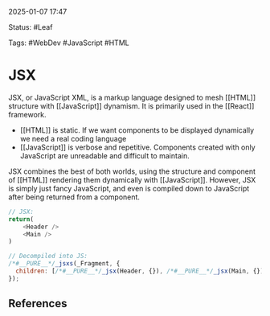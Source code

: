 2025-01-07 17:47

Status: #Leaf

Tags: #WebDev #JavaScript #HTML

# JSX
JSX, or JavaScript XML, is a markup language designed to mesh [[HTML]] structure with [[JavaScript]] dynamism. It is primarily used in the [[React]] framework.
- [[HTML]] is static. If we want components to be displayed dynamically we need a real coding language
- [[JavaScript]] is verbose and repetitive. Components created with only JavaScript are unreadable and difficult to maintain. 

JSX combines the best of both worlds, using the structure and component of [[HTML]] rendering them dynamically with [[JavaScript]]. However, JSX is simply just fancy JavaScript, and even is compiled down to JavaScript after being returned from a component. 

```js
// JSX:
return(
	<Header />
	<Main />
)

// Decompiled into JS:
/*#__PURE__*/_jsxs(_Fragment, {
  children: [/*#__PURE__*/_jsx(Header, {}), /*#__PURE__*/_jsx(Main, {})]
});
```
## References
